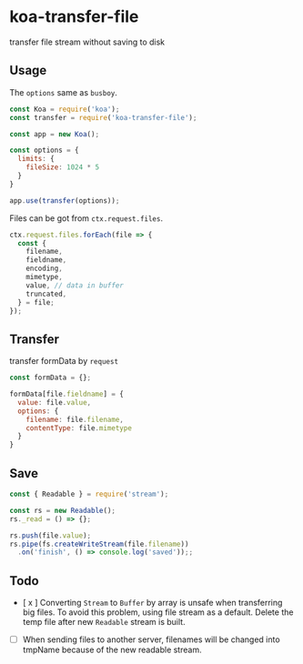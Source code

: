 # koa-transfer-file
transfer file stream without saving to disk

## Usage
The `options` same as `busboy`.
```js
const Koa = require('koa');
const transfer = require('koa-transfer-file');

const app = new Koa();

const options = {
  limits: {
    fileSize: 1024 * 5
  }
}

app.use(transfer(options));
```

Files can be got from `ctx.request.files`.
```js
ctx.request.files.forEach(file => {
  const {
    filename,
    fieldname,
    encoding,
    mimetype,
    value, // data in buffer
    truncated,
  } = file;
});
```

## Transfer
transfer formData by `request`
```js
const formData = {};

formData[file.fieldname] = {
  value: file.value,
  options: {
    filename: file.filename,
    contentType: file.mimetype
  }
}
```

## Save

```js
const { Readable } = require('stream');

const rs = new Readable();
rs._read = () => {};

rs.push(file.value);
rs.pipe(fs.createWriteStream(file.filename))
  .on('finish', () => console.log('saved'));;
```

## Todo

- [ x ] Converting `Stream` to `Buffer` by array is unsafe when transferring big files. To avoid this problem, using file stream as a default. Delete the temp file after new `Readable` stream is built.

- [ ] When sending files to another server, filenames will be changed into tmpName because of the new readable stream.
